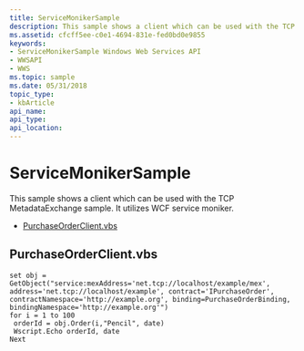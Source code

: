 ```yaml
---
title: ServiceMonikerSample
description: This sample shows a client which can be used with the TCP MetadataExchange sample. It utilizes WCF service moniker.
ms.assetid: cfcff5ee-c0e1-4694-831e-fed0bd0e9855
keywords:
- ServiceMonikerSample Windows Web Services API
- WWSAPI
- WWS
ms.topic: sample
ms.date: 05/31/2018
topic_type: 
- kbArticle
api_name: 
api_type: 
api_location: 
---
```


# ServiceMonikerSample

This sample shows a client which can be used with the TCP MetadataExchange sample. It utilizes WCF service moniker.

-   [PurchaseOrderClient.vbs](#purchaseorderclientvbs)

## PurchaseOrderClient.vbs


```VB
set obj = GetObject("service:mexAddress='net.tcp://localhost/example/mex', address='net.tcp://localhost/example', contract='IPurchaseOrder', contractNamespace='http://example.org', binding=PurchaseOrderBinding, bindingNamespace='http://example.org'")
for i = 1 to 100
 orderId = obj.Order(i,"Pencil", date)
 Wscript.Echo orderId, date
Next 


```



 

 





